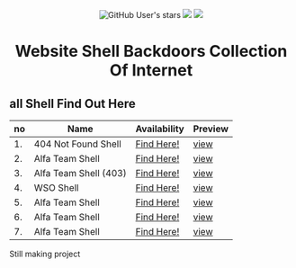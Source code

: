 
<p align="center">
<img alt="GitHub User's stars" src="https://img.shields.io/github/stars/7r0j4ncodeing/Web-Shells?style=for-the-badge">
<img src="https://img.shields.io/github/forks/7r0j4ncodeing/Web-Shells?color=orange&style=for-the-badge">
<img src="https://img.shields.io/badge/Made%20With-LOVE-lime?style=for-the-badge">
</p>
<h1><p align="center">Website Shell Backdoors Collection Of Internet</p></h1>

## all Shell Find Out Here
| no | Name | Availability | Preview |
|------|------|------|------| 
| 1. |  404 Not Found Shell  | [Find Here!](https://github.com/7r0j4ncodeing/web-shells/blob/main/404%20Not%20Found%20Shell/404.php) | [view](https://github.com/7r0j4ncodeing/web-shells/blob/main/404%20Not%20Found%20Shell/README.md) |
| 2. |  Alfa Team Shell  | [Find Here!](https://github.com/7r0j4ncodeing/web-shells/blob/main/ALFA%20Team%20Shell/alfa.php) | [view](https://github.com/7r0j4ncodeing/web-shells/tree/main/ALFA%20Team%20Shell) |
| 3. |  Alfa Team Shell (403)  | [Find Here!](https://github.com/7r0j4ncodeing/web-shells/blob/main/ALFA%20Team%20Shell/alfa403.php) | [view](https://github.com/7r0j4ncodeing/web-shells/tree/main/ALFA%20Team%20Shell) |
| 4. |  WSO Shell  | [Find Here!](https://raw.githubusercontent.com/7r0j4ncodeing/web-shells/main/WSO%20Shells/wso.php) | [view]() |
| 5. |  Alfa Team Shell  | [Find Here!]() | [view]() |
| 6. |  Alfa Team Shell  | [Find Here!]() | [view]() |
| 7. |  Alfa Team Shell  | [Find Here!]() | [view]() |

Still making project
